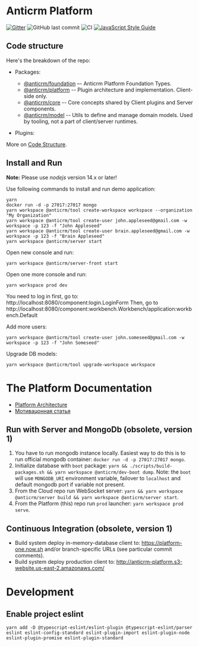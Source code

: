 # Anticrm Platform

[![Gitter](https://badges.gitter.im/anticrm/community.svg)](https://gitter.im/anticrm/community?utm_source=badge&utm_medium=badge&utm_campaign=pr-badge) ![GitHub last commit](https://img.shields.io/github/last-commit/anticrm/platform) ![CI](https://github.com/anticrm/platform/workflows/CI/badge.svg) [![JavaScript Style Guide](https://img.shields.io/badge/code_style-standard-brightgreen.svg)](https://standardjs.com)

## Code structure

Here's the breakdown of the repo:

* Packages:
  * [@anticrm/foundation](./packages/foundation) –- Anticrm Platform Foundation Types.
  * [@anticrm/platform](./packages/platform) -- Plugin architecture and implementation. Client-side only. 
  * [@anticrm/core](./packages/core) -- Core concepts shared by Client plugins and Server components.
  * [@anticrm/model](./packages/model) -- Utils to define and manage domain models. Used by tooling, not a part of client/server runtimes.
  
* Plugins:

More on [Code Structure](https://platform-one.now.sh/docs/concepts/code-structure/).

## Install and Run

**Note:** Please use *nodejs* version 14.x or later!

Use following commands to install and run demo application:

```
yarn
docker run -d -p 27017:27017 mongo
yarn workspace @anticrm/tool create-workspace workspace --organization "My Organization"
yarn workspace @anticrm/tool create-user john.appleseed@gmail.com -w workspace -p 123 -f "John Appleseed"
yarn workspace @anticrm/tool create-user brain.appleseed@gmail.com -w workspace -p 123 -f "Brain Appleseed"
yarn workspace @anticrm/server start
```

Open new console and run:

```
yarn workspace @anticrm/server-front start
```

Open one more console and run:

```
yarn workspace prod dev
```

You need to log in first, go to: http://localhost:8080/component:login.LoginForm
Then, go to http://localhost:8080/component:workbench.Workbench/application:workbench.Default

Add more users:
```
yarn workspace @anticrm/tool create-user john.someseed@gmail.com -w workspace -p 123 -f "John Someseed"
```

Upgrade DB models:
```
yarn workspace @anticrm/tool upgrade-workspace workspace
```

# The Platform Documentation

* [Platform Architecture](https://platform-one.now.sh/docs/concepts/architecture/)
* [Мотивацонная статья](https://medium.com/платформа/го-я-создал-4250ec3dab76)

## Run with Server and MongoDb (obsolete, version 1)

1. You have to run mongodb instance locally. Easiest way to do this is to run official mongodb container: `docker run -d -p 27017:27017 mongo`.
2. Initialize database with `boot` package: `yarn && ./scripts/build-packages.sh && yarn workspace @anticrm/dev-boot dump`. Note: the `boot` will use `MONGODB_URI` environment variable, failover to `localhost` and default mongodb port if variable not present.
3. From the Cloud repo run WebSocket server: `yarn && yarn workspace @anticrm/server build && yarn workspace @anticrm/server start`.
4. From the Platform (this) repo run `prod` launcher: `yarn workspace prod serve`.

## Continuous Integration (obsolete, version 1)

* Build system deploy in-memory-database client to: https://platform-one.now.sh and/or branch-specific URLs (see particular commit comments).
* Build system deploy production client to: http://anticrm-platform.s3-website.us-east-2.amazonaws.com/

# Development

## Enable project eslint

`yarn add -D @typescript-eslint/eslint-plugin @typescript-eslint/parser eslint eslint-config-standard eslint-plugin-import eslint-plugin-node eslint-plugin-promise eslint-plugin-standard`
